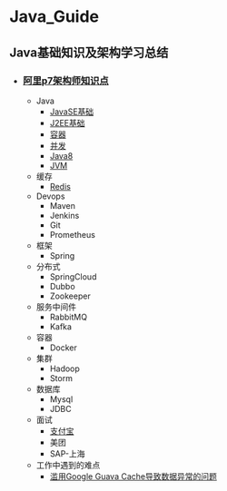 # Java_Guide

## Java基础知识及架构学习总结

- ### [阿里p7架构师知识点](https://www.processon.com/view/link/5f5454c4e401fd60bde200ac)
  
  - Java
    - [JavaSE基础](./Java/Basic/JavaSE_Basic.md)
    - [J2EE基础](./Java/Basic/JavaEE_Basic.md)
    - [容器](./Java/Container/Java_Container.md)
    - [并发](./Java/Concurrency/concurrency.md)
    - [Java8](./Java/Java8/Java8.md)
    - [JVM](./Java/JVM/JVM.md)
  - 缓存
    - [Redis](./Redis/Redis.md)
  - Devops
    - Maven
    - Jenkins
    - Git
    - Prometheus
  - 框架
    - Spring
  - 分布式
    - SpringCloud
    - Dubbo
    - Zookeeper
  - 服务中间件
    - RabbitMQ
    - Kafka
  - 容器
    - Docker
  - 集群
    - Hadoop
    - Storm
  - 数据库
    - Mysql
    - JDBC
  - 面试
      - [支付宝](./Interview/zhifubao/zhifubao.md)
      - 美团
      - SAP-上海
  - 工作中遇到的难点
      - [滥用Google Guava Cache导致数据异常的问题](./Working/Google_Guava.md)
